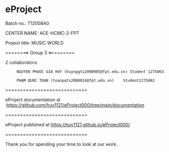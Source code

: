 # eProject

Batch no.: T12008A0

CENTER NAME: ACE-HCMC-2-FPT

Project title: MUSIC WORLD

========> Group 3 <=========

2 collaborators:

         NGUYEN PHUOC GIA HUY (huynpgts2008005@fpt.edu.vn) Student 1275063

         PHAM QUOC TOAN (toanpqts2008014@fpt.edu.vn)	Student1275082
============================

eProject documentation at :https://github.com/huy1121/eProject000/tree/main/documentation

============================

eProject published at https://huy1121.github.io/eProject000/

============================

Thank you for spending your time to look at our work.



